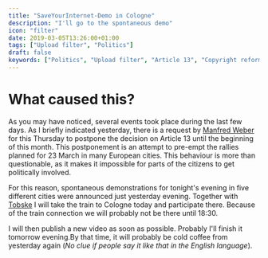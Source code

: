 ```yaml
---
title: "SaveYourInternet-Demo in Cologne"
description: "I'll go to the spontaneous demo"
icon: "filter"
date: 2019-03-05T13:26:00+01:00
tags: ["Upload filter", "Politics"]
draft: false
keywords: ["Politics", "Upload filter", "Article 13", "Copyright reform", "EU", "Julia Reda", "Manfred Weber", "Cologne", "SaveYourInternet", "Article13", "CopyrightDirective"]
---
```


# What caused this?
As you may have noticed, several events took place during the last few days. As I briefly indicated yesterday, there is a request by [Manfred Weber](https://twitter.com/ManfredWeber) for this Thursday to postpone the decision on Article 13 until the beginning of this month. This postponement is an attempt to pre-empt the rallies planned for 23 March in many European cities. This behaviour is more than questionable, as it makes it impossible for parts of the citizens to get politically involved.

For this reason, spontaneous demonstrations for tonight's evening in five different cities were announced just yesterday evening. Together with [Tobske](https://www.youtube.com/channel/UCVYis-Owuz2Vd-i9sU_Yujw) I will take the train to Cologne today and participate there. Because of the train connection we will probably not be there until 18:30.

I will then publish a new video as soon as possible. Probably I'll finish it tomorrow evening.By that time, it will probably be cold coffee from yesterday again (_No clue if people say it like that in the English language_).
